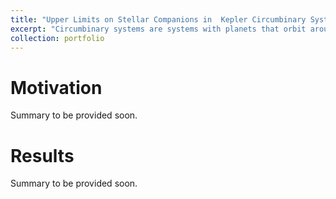 ```yaml
---
title: "Upper Limits on Stellar Companions in  Kepler Circumbinary Systems"
excerpt: "Circumbinary systems are systems with planets that orbit around both stars of a stellar system. We obtained new spectra of Kepler-34 and Kepler-35, two circumbinary systems, nearly a decade after these systems were originally detected, to search for RV trends from a potential third stellar-mass companion at long periods.<br/><img src='/images/Kepler_34_Spectra.png' style='width:50%;'>"
collection: portfolio
---
```


# Motivation
Summary to be provided soon. 

# Results
Summary to be provided soon. 

<!--
This is an item in your portfolio. It can be have images or nice text. If you name the file .md, it will be parsed as markdown. If you name the file .html, it will be parsed as HTML. 
-->
